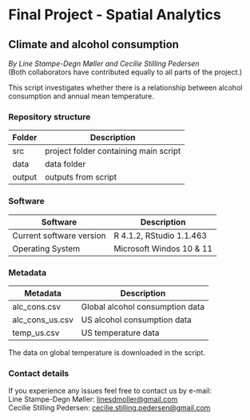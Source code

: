 # Final Project - Spatial Analytics

## Climate and alcohol consumption
*By Line Stampe-Degn Møller and Cecilie Stilling Pedersen*  
(Both collaborators have contributed equally to all parts of the project.)

  


This script investigates whether there is a relationship between alcohol consumption and annual mean temperature.

### Repository structure

| Folder  | Description                          |
| ------- | -------------------------------------|
| src     | project folder containing main script|
| data    | data folder                          |
| output  | outputs from script                  |



### Software 

| Software                 | Description                          |
| ------------------------ | -------------------------------------|
| Current software version | R 4.1.2, RStudio 1.1.463             |
| Operating System         | Microsoft Windos 10 & 11             |



### Metadata 

| Metadata                 | Description                          |
| ------------------------ | -------------------------------------|
| alc_cons.csv             | Global alcohol consumption data      |
| alc_cons_us.csv          | US alcohol consumption data          |
| temp_us.csv              | US temperature data                  |

The data on global temperature is downloaded in the script.  

### Contact details
If you experience any issues feel free to contact us by e-mail:  
Line Stampe-Degn Møller: linesdmoller@gmail.com  
Cecilie Stilling Pedersen: cecilie.stilling.pedersen@gmail.com 

